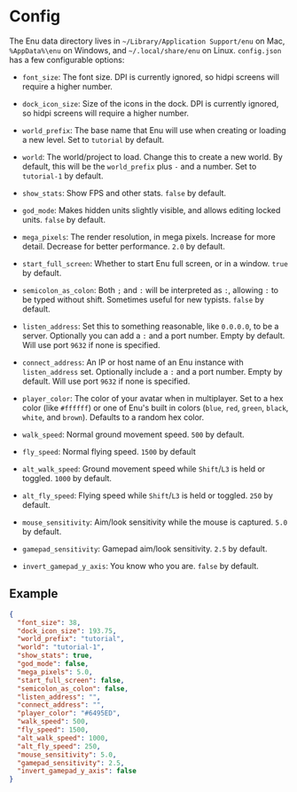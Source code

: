 # Config

The Enu data directory lives in `~/Library/Application Support/enu` on Mac,
`%AppData%\enu` on Windows, and `~/.local/share/enu` on Linux. `config.json` has
a few configurable options:

- `font_size`: The font size. DPI is currently ignored, so hidpi screens will
  require a higher number.

- `dock_icon_size`: Size of the icons in the dock. DPI is currently ignored, so
  hidpi screens will require a higher number.

- `world_prefix`: The base name that Enu will use when creating or loading
  a new level. Set to `tutorial` by default.

- `world`: The world/project to load. Change this to create a new world. By
  default, this will be the `world_prefix` plus `-` and a number. Set to
  `tutorial-1` by default.

- `show_stats`: Show FPS and other stats. `false` by default.

- `god_mode`: Makes hidden units slightly visible, and allows editing locked
  units. `false` by default.

- `mega_pixels`: The render resolution, in mega pixels. Increase for more
  detail. Decrease for better performance. `2.0` by default.

- `start_full_screen`: Whether to start Enu full screen, or in a window. `true`
  by default.

- `semicolon_as_colon`: Both `;` and `:` will be interpreted as `:`, allowing
  `:` to be typed without shift. Sometimes useful for new typists. `false` by
  default.

- `listen_address`: Set this to something reasonable, like `0.0.0.0`, to be a
  server. Optionally you can add a `:` and a port number. Empty by default. Will
  use port `9632` if none is specified.

- `connect_address`: An IP or host name of an Enu instance with `listen_address`
  set. Optionally include a `:` and a port number. Empty by default. Will use
  port `9632` if none is specified.

- `player_color`: The color of your avatar when in multiplayer. Set to a hex
  color (like `#ffffff`) or one of Enu's built in colors (`blue`, `red`,
  `green`, `black`, `white`, and `brown`). Defaults to a random hex color.

- `walk_speed`: Normal ground movement speed. `500` by default.

- `fly_speed`: Normal flying speed. `1500` by default

- `alt_walk_speed`: Ground movement speed while `Shift`/`L3` is held or toggled.
  `1000` by default.

- `alt_fly_speed`: Flying speed while `Shift`/`L3` is held or toggled. `250` by
  default.

- `mouse_sensitivity`: Aim/look sensitivity while the mouse is captured. `5.0`
  by default.

- `gamepad_sensitivity`: Gamepad aim/look sensitivity. `2.5` by default.

- `invert_gamepad_y_axis`: You know who you are. `false` by default.

## Example

```json
{
  "font_size": 38,
  "dock_icon_size": 193.75,
  "world_prefix": "tutorial",
  "world": "tutorial-1",
  "show_stats": true,
  "god_mode": false,
  "mega_pixels": 5.0,
  "start_full_screen": false,
  "semicolon_as_colon": false,
  "listen_address": "",
  "connect_address": "",
  "player_color": "#6495ED",
  "walk_speed": 500,
  "fly_speed": 1500,
  "alt_walk_speed": 1000,
  "alt_fly_speed": 250,
  "mouse_sensitivity": 5.0,
  "gamepad_sensitivity": 2.5,
  "invert_gamepad_y_axis": false
}
```
